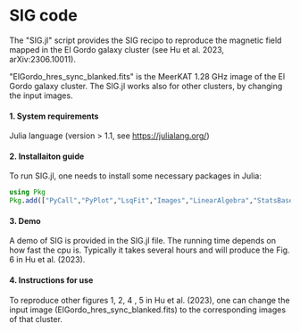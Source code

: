 # SIG code

The "SIG.jl" script provides the SIG recipo to reproduce the magnetic field mapped in the El Gordo galaxy cluster (see  Hu et al. 2023, arXiv:2306.10011). 

"ElGordo_hres_sync_blanked.fits" is the MeerKAT 1.28 GHz image of the El Gordo galaxy cluster. The SIG.jl works also for other clusters, by changing the input images.

#### 1. System requirements

Julia language (version > 1.1, see https://julialang.org/)

#### 2. Installaiton guide 

To run SIG.jl, one needs to install some necessary packages in Julia:

```julia
using Pkg
Pkg.add(["PyCall","PyPlot","LsqFit","Images","LinearAlgebra","StatsBase","FITSIO","Statistics","ImageFiltering","FFTW"])
```
#### 3. Demo

A demo of SIG is provided in the SIG.jl file. The running time depends on how fast the cpu is. Typically it takes several hours and will produce the Fig. 6 in Hu et al. (2023).

#### 4. Instructions for use

To reproduce other figures 1, 2, 4 , 5 in Hu et al. (2023), one can change the input image (ElGordo_hres_sync_blanked.fits) to the corresponding images of that cluster.
